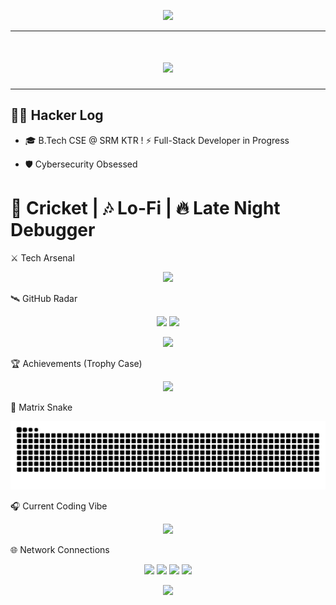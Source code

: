 <!-- 🚀 CYBERPUNK HEADER -->
<p align="center">
  <img src="https://capsule-render.vercel.app/api?type=waving&height=220&color=0:00F5FF,100:FF00FF&text=⚡%20VINEET%20SETH%20⚡&fontSize=60&fontAlign=50&fontAlignY=35&desc=Full-Stack+Learner+|+Cybersecurity+Explorer+|+Code+Breaker&descSize=20&descAlignY=55" />
</p>

---

<!-- 🔥 GLITCH EFFECT INTRO -->
<h1 align="center">
  <img src="https://readme-typing-svg.herokuapp.com?font=VT323&size=40&duration=2500&pause=500&color=00FF41&center=true&vCenter=true&width=900&lines=System+Online...;Booting+Vineet's+Profile...;Full-Stack+Dev+Loading...;Cybersecurity+Modules+Activated...;Welcome+to+The+Matrix+👾" />
</h1>

---

## 👨‍💻 Hacker Log  


+ 🎓 B.Tech CSE @ SRM KTR
! ⚡ Full-Stack Developer in Progress
- 🛡️ Cybersecurity Obsessed
# 🏏 Cricket | 🎶 Lo-Fi | 🔥 Late Night Debugger
⚔️ Tech Arsenal
<p align="center"> <img src="https://skillicons.dev/icons?i=cpp,java,python,html,css,javascript,git,github,vscode,linux&theme=dark" /> </p>
🛰️ GitHub Radar
<p align="center"> <img src="https://github-readme-stats.vercel.app/api?username=Vineet2511SRM&show_icons=true&theme=neon&count_private=true" height="180"/> <img src="https://github-readme-streak-stats.herokuapp.com?user=Vineet2511SRM&theme=neon" height="180"/> </p> <p align="center"> <img src="https://github-readme-stats.vercel.app/api/top-langs/?username=Vineet2511SRM&layout=compact&theme=cyan" height="180"/> </p>
🏆 Achievements (Trophy Case)
<p align="center"> <img src="https://github-profile-trophy.vercel.app/?username=Vineet2511SRM&theme=matrix&no-frame=true&row=2&column=4" /> </p>
🐍 Matrix Snake
<p align="center"> <img src="https://raw.githubusercontent.com/Vineet2511SRM/Vineet2511SRM/output/github-contribution-grid-snake-dark.svg" /> </p>
🎧 Current Coding Vibe
<p align="center"> <img src="https://spotify-github-profile.vercel.app/api/view?uid=31umaylznz5yoq5kcewyjol3d7uq&cover_image=true&theme=default&show_offline=false&background_color=121212&interchange=false&bar_color=53b14f&bar_color_cover=false" /> </p>
🌐 Network Connections
<p align="center"> <a href="mailto:emperorvineet7@gmail.com"><img src="https://img.shields.io/badge/EMAIL-FF3131?style=for-the-badge&logo=gmail&logoColor=white" /></a> <a href="https://github.com/Vineet2511SRM"><img src="https://img.shields.io/badge/GITHUB-1f1f1f?style=for-the-badge&logo=github&logoColor=white" /></a> <a href="https://linkedin.com/in/vineet-seth-92a09532b"><img src="https://img.shields.io/badge/LINKEDIN-0A66C2?style=for-the-badge&logo=linkedin&logoColor=white" /></a> <a href="https://instagram.com/vineet__seth"><img src="https://img.shields.io/badge/INSTAGRAM-ff2d75?style=for-the-badge&logo=instagram&logoColor=white" /></a> </p>
<!-- 🌌 CRAZY FOOTER --> <p align="center"> <img src="https://capsule-render.vercel.app/api?type=waving&color=0:00F5FF,100:FF00FF&height=140&section=footer&animation=fadeIn" /> </p>
